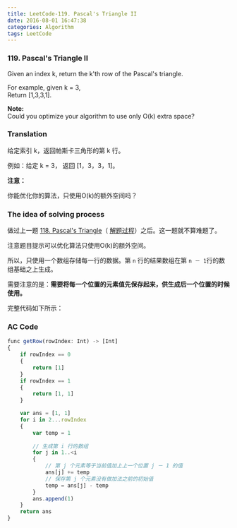 ```yaml
---
title: LeetCode-119. Pascal's Triangle II  
date: 2016-08-01 16:47:38  
categories: Algorithm  
tags: LeetCode  
---
```


### 119. Pascal's Triangle II  

Given an index k, return the k'th row of the Pascal's triangle.

For example, given k = 3,  
Return [1,3,3,1].

**Note:**  
Could you optimize your algorithm to use only O(k) extra space?

### Translation

给定索引 k，返回帕斯卡三角形的第 k 行。

例如：给定 k = 3， 返回 [1，3，3，1]。

**注意：**

你能优化你的算法，只使用O(k)的额外空间吗？

### The idea of solving process

做过上一题 [118. Pascal's Triangle](https://leetcode.com/problems/pascals-triangle/)（ [解题过程](http://geekbing.com/2016/08/01/LeetCode-118-Pascal-s-Triangle/)）之后。这一题就不算难题了。

注意题目提示可以优化算法只使用O(k)的额外空间。

所以，只使用一个数组存储每一行的数据。第 `n` 行的结果数组在第 `n － 1`行的数组基础之上生成。

需要注意的是：**需要将每一个位置的元素值先保存起来，供生成后一个位置的时候使用。**

完整代码如下所示：

### AC Code

```javascript
func getRow(rowIndex: Int) -> [Int]
{
    if rowIndex == 0
    {
        return [1]
    }
    if rowIndex == 1
    {
        return [1, 1]
    }

    var ans = [1, 1]
    for i in 2...rowIndex
    {
        var temp = 1
        
        // 生成第 i 行的数组
        for j in 1..<i
        {
        	// 第 j 个元素等于当前值加上上一个位置 j － 1 的值
            ans[j] += temp
            // 保存第 j 个元素没有做加法之前的初始值
            temp = ans[j] - temp
        }
        ans.append(1)
    }
    return ans
}
```
